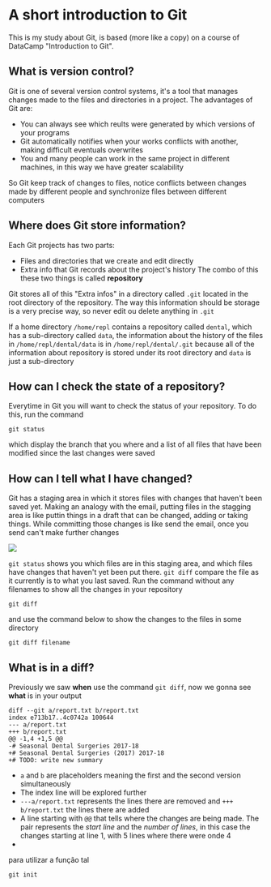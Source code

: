 # A short introduction to Git

This is my study about Git, is based (more like a copy) on a course of DataCamp "Introduction to Git".

## What is version control?

Git is one of several version control systems, it's a tool that manages changes made to the files and directories in a project. The advantages of Git are:
- You can always see which reults were generated by which versions of your programs
- Git automatically notifies when your works conflicts with another, making difficult eventuals overwrites
- You and many people can work in the same project in different machines, in this way we have greater scalability

So Git keep track of changes to files, notice conflicts between changes made by different people and synchronize files between different computers

## Where does Git store information?

Each Git projects has two parts:
- Files and directories that we create and edit directly
- Extra info that Git records about the project's history
The combo of this these two things is called __repository__

Git stores all of this "Extra infos" in a directory called `.git` located in the root directory of the repository. The way this information should be storage is a very precise way, so never edit ou delete anything in `.git`

If a home directory `/home/repl` contains a repository called `dental`, which has a  sub-directory called `data`, the information about the history of the files in `/home/repl/dental/data` is in `/home/repl/dental/.git` because all of the information about repository is stored under its root directory and `data` is just a sub-directory

## How can I check the state of a repository?

Everytime in Git you will want to check the status of your repository. To do this, run the command

```
git status
```
which display the branch that you where and a list of all files that have been modified since the last changes were saved

## How can I tell what I have changed?

Git has a staging area in which it stores files with changes that haven't been saved yet. Making an analogy with the email, putting files in the stagging area is like puttin things in a draft that can be changed, adding or taking things. While committing those changes is like send the email, once you send can't make further changes

![](https://miro.medium.com/max/686/1*diRLm1S5hkVoh5qeArND0Q.png)

`git status` shows you which files are in this staging area, and which files have changes that haven't yet been put there. `git diff` compare the file as it currently is to what you last saved. Run the command without any filenames to show all the changes in your repository

```
git diff
```
 and use the command below to show the changes to the files in some directory

```
git diff filename
```

## What is in a diff?

Previously we saw __when__ use the command `git diff`, now we gonna see __what__ is in your output

```
diff --git a/report.txt b/report.txt
index e713b17..4c0742a 100644
--- a/report.txt
+++ b/report.txt
@@ -1,4 +1,5 @@
-# Seasonal Dental Surgeries 2017-18
+# Seasonal Dental Surgeries (2017) 2017-18
+# TODO: write new summary
```

- `a` and `b` are placeholders meaning the first and the second version simultaneously
- The index line will be explored further
- `---a/report.txt` represents the lines there are removed and `+++ b/report.txt` the lines there are added
- A line starting with `@@` that tells where the changes are being made. The pair represents the _start line_ and the _number of lines_, in this case the changes starting at line 1, with 5 lines where there were onde 4
-






para utilizar a função tal 

```
git init
```
